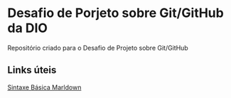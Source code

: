 # Desafio de Porjeto sobre Git/GitHub da DIO

Repositório criado para o Desafio de Projeto sobre Git/GitHub

## Links úteis
[Sintaxe Básica Marldown](https://www.markdownguide.org/basic-syntax/)
